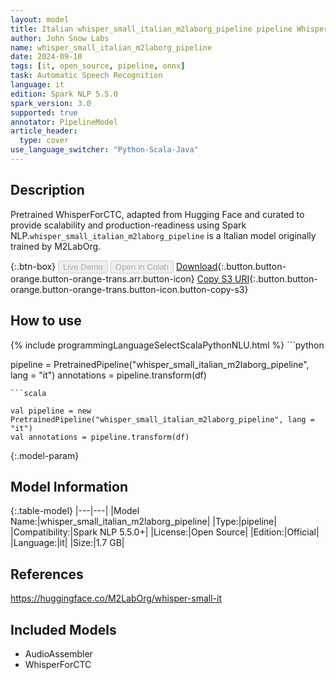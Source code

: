 ```yaml
---
layout: model
title: Italian whisper_small_italian_m2laborg_pipeline pipeline WhisperForCTC from M2LabOrg
author: John Snow Labs
name: whisper_small_italian_m2laborg_pipeline
date: 2024-09-10
tags: [it, open_source, pipeline, onnx]
task: Automatic Speech Recognition
language: it
edition: Spark NLP 5.5.0
spark_version: 3.0
supported: true
annotator: PipelineModel
article_header:
  type: cover
use_language_switcher: "Python-Scala-Java"
---
```


## Description

Pretrained WhisperForCTC, adapted from Hugging Face and curated to provide scalability and production-readiness using Spark NLP.`whisper_small_italian_m2laborg_pipeline` is a Italian model originally trained by M2LabOrg.

{:.btn-box}
<button class="button button-orange" disabled>Live Demo</button>
<button class="button button-orange" disabled>Open in Colab</button>
[Download](https://s3.amazonaws.com/auxdata.johnsnowlabs.com/public/models/whisper_small_italian_m2laborg_pipeline_it_5.5.0_3.0_1725951445701.zip){:.button.button-orange.button-orange-trans.arr.button-icon}
[Copy S3 URI](s3://auxdata.johnsnowlabs.com/public/models/whisper_small_italian_m2laborg_pipeline_it_5.5.0_3.0_1725951445701.zip){:.button.button-orange.button-orange-trans.button-icon.button-copy-s3}

## How to use



<div class="tabs-box" markdown="1">
{% include programmingLanguageSelectScalaPythonNLU.html %}
```python

pipeline = PretrainedPipeline("whisper_small_italian_m2laborg_pipeline", lang = "it")
annotations =  pipeline.transform(df)   

```
```scala

val pipeline = new PretrainedPipeline("whisper_small_italian_m2laborg_pipeline", lang = "it")
val annotations = pipeline.transform(df)

```
</div>

{:.model-param}
## Model Information

{:.table-model}
|---|---|
|Model Name:|whisper_small_italian_m2laborg_pipeline|
|Type:|pipeline|
|Compatibility:|Spark NLP 5.5.0+|
|License:|Open Source|
|Edition:|Official|
|Language:|it|
|Size:|1.7 GB|

## References

https://huggingface.co/M2LabOrg/whisper-small-it

## Included Models

- AudioAssembler
- WhisperForCTC